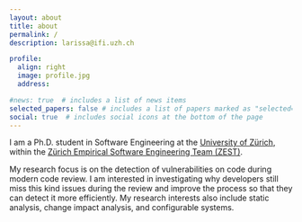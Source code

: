 ```yaml
---
layout: about
title: about
permalink: /
description: larissa@ifi.uzh.ch

profile:
  align: right
  image: profile.jpg
  address: 

#news: true  # includes a list of news items
selected_papers: false # includes a list of papers marked as "selected={true}"
social: true  # includes social icons at the bottom of the page
---
```


I am a Ph.D. student in Software Engineering at the [University of Zürich](https://www.ifi.uzh.ch/en.html), within the [Zürich Empirical Software Engineering Team (ZEST)](https://www.ifi.uzh.ch/en/zest.html).
    
My research focus is on the detection of vulnerabilities on code during modern code review. I am interested in investigating why developers still miss this kind issues during the review and improve the process so that they can detect it more efficiently. My research interests also include static analysis, change impact analysis, and configurable systems.
 

<!---
Link to your social media connections, too. This theme is set up to use [Font Awesome icons](http://fortawesome.github.io/Font-Awesome/){:target="\_blank"} and [Academicons](https://jpswalsh.github.io/academicons/){:target="\_blank"}, like the ones below. Add your Facebook, Twitter, LinkedIn, Google Scholar, or just disable all of them.
--->
